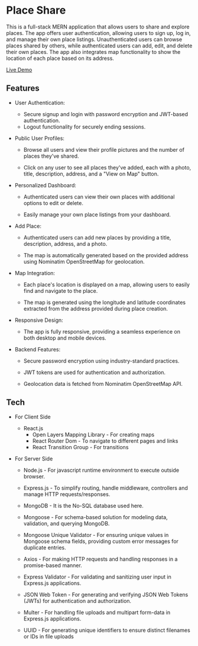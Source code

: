 # Place Share

This is a full-stack MERN application that allows users to share and explore places. The app offers user authentication, allowing users to sign up, log in, and manage their own place listings. Unauthenticated users can browse places shared by others, while authenticated users can add, edit, and delete their own places. The app also integrates map functionality to show the location of each place based on its address.

[Live Demo](https://placeshare.vercel.app/)

## Features

* User Authentication:

  * Secure signup and login with password encryption and JWT-based authentication.
  * Logout functionality for securely ending sessions.

* Public User Profiles:

  * Browse all users and view their profile pictures and the number of places they've shared.

  * Click on any user to see all places they've added, each with a photo, title, description, address, and a "View on Map" button.

* Personalized Dashboard:

  * Authenticated users can view their own places with additional options to edit or delete.

  * Easily manage your own place listings from your dashboard.

* Add Place:

  * Authenticated users can add new places by providing a title, description, address, and a photo.

  * The map is automatically generated based on the provided address using Nominatim OpenStreetMap for geolocation.

* Map Integration:

  * Each place's location is displayed on a map, allowing users to easily find and navigate to the place.

  * The map is generated using the longitude and latitude coordinates extracted from the address provided during place creation.

* Responsive Design:

  * The app is fully responsive, providing a seamless experience on both desktop and mobile devices.

* Backend Features:

  * Secure password encryption using industry-standard practices.

  * JWT tokens are used for authentication and authorization.
  
  * Geolocation data is fetched from Nominatim OpenStreetMap API.

## Tech

* For Client Side
  * React.js
    * Open Layers Mapping Library - For creating maps
    * React Router Dom - To navigate to different pages and links
    * React Transition Group - For transitions

* For Server Side
  * Node.js - For javascript runtime environment to execute outside browser.

  * Express.js - To simplify routing, handle middleware, controllers and manage HTTP requests/responses.

  * MongoDB - It is the No-SQL database used here.

  * Mongoose - For schema-based solution for modeling data, validation, and querying MongoDB.

  * Mongoose Unique Validator - For ensuring unique values in Mongoose schema fields, providing custom error messages for duplicate entries.

  * Axios - For making HTTP requests and handling responses in a promise-based manner.

  * Express Validator - For validating and sanitizing user input in Express.js applications.

  * JSON Web Token - For generating and verifying JSON Web Tokens (JWTs) for authentication and authorization.

  * Multer - For handling file uploads and multipart form-data in Express.js applications.

  * UUID - For generating unique identifiers to ensure distinct filenames or IDs in file uploads

